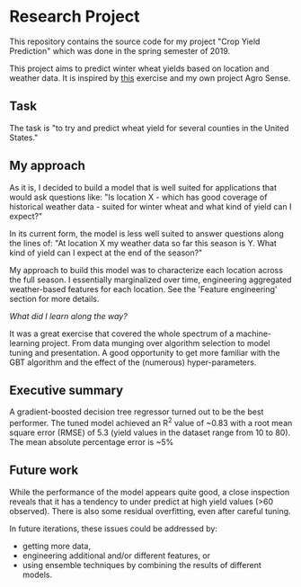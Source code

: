 # Research Project
This repository contains the source code for my project "Crop Yield Prediction" which was done in the spring semester of 2019.

This project aims to predict winter wheat yields based on location and weather data. It is inspired by [this](https://github.com/aerialintel/data-science-exercise) exercise and my own project Agro Sense.

## Task
The task is "to try and predict wheat yield for several counties in the United States."

## My approach

As it is, I decided to build a model that is well suited for applications that would ask questions like: "Is location X - which has good coverage of historical weather data - suited for winter wheat and what kind of yield can I expect?"

In its current form, the model is less well suited to answer questions along the lines of: "At location X my weather data so far this season is Y. What kind of yield can I expect at the end of the season?"

My approach to build this model was to characterize each location across the full season. I essentially marginalized over time, engineering aggregated weather-based features for each location. See the 'Feature engineering' section for more details.

*What did I learn along the way?*

It was a great exercise that covered the whole spectrum of a machine-learning project. From data munging over algorithm selection to model tuning and presentation. A good opportunity to get more familiar with the GBT algorithm and the effect of the (numerous) hyper-parameters.

## Executive summary

A gradient-boosted decision tree regressor turned out to be the best performer. The tuned model achieved an R<sup>2</sup> value of ~0.83 with a root mean square error (RMSE) of 5.3 (yield values in the dataset range from 10 to 80). The mean absolute percentage error is ~5%

## Future work

While the performance of the model appears quite good, a close inspection reveals that it has a tendency to under predict at high yield values (>60 observed). There is also some residual overfitting, even after careful tuning.

In future iterations, these issues could be addressed by:

* getting more data,
* engineering additional and/or different features, or
* using ensemble techniques by combining the results of different models.
